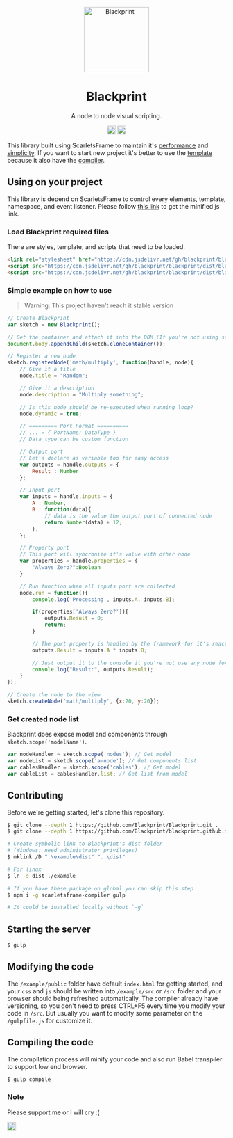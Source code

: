 <p align="center"><a href="#" target="_blank" rel="noopener noreferrer"><img width="150" src="https://avatars2.githubusercontent.com/u/61224306?s=150&v=4" alt="Blackprint"></a></p>

<h1 align="center">Blackprint</h1>
<p align="center">A node to node visual scripting.</p>

<p align="center">
    <a href='https://patreon.com/stefansarya'><img src='https://img.shields.io/endpoint.svg?url=https%3A%2F%2Fshieldsio-patreon.herokuapp.com%2Fstefansarya%2Fpledges&style=for-the-badge' height='20'></a>
    <a href='https://github.com/Blackprint/Blackprint/blob/master/LICENSE'><img src='https://img.shields.io/badge/License-MIT-brightgreen.svg' height='20'></a>
</p>

This library built using ScarletsFrame to maintain it's [performance](https://krausest.github.io/js-framework-benchmark/current.html) and [simplicity](https://github.com/ScarletsFiction/ScarletsFrame/wiki#advanced-example). If you want to start new project it's better to use the [template](https://github.com/StefansArya/scarletsframe-default) because it also have the [compiler](https://github.com/StefansArya/scarletsframe-compiler).

## Using on your project
This library is depend on ScarletsFrame to control every elements, template, namespace, and event listener. Please follow [this link](https://github.com/ScarletsFiction/ScarletsFrame/wiki/Installation) to get the minified js link.

### Load Blackprint required files
There are styles, template, and scripts that need to be loaded.

```html
<link rel="stylesheet" href="https://cdn.jsdelivr.net/gh/blackprint/blackprint/dist/blackprint.min.css">
<script src="https://cdn.jsdelivr.net/gh/blackprint/blackprint/dist/blackprint.html.js"></script>
<script src="https://cdn.jsdelivr.net/gh/blackprint/blackprint/dist/blackprint.min.js"></script>
```

### Simple example on how to use
> Warning: This project haven't reach it stable version

```js
// Create Blackprint
var sketch = new Blackprint();

// Get the container and attach it into the DOM (If you're not using sf-views for routing)
document.body.appendChild(sketch.cloneContainer());

// Register a new node
sketch.registerNode('math/multiply', function(handle, node){
    // Give it a title
    node.title = "Random";

    // Give it a description
    node.description = "Multiply something";

    // Is this node should be re-executed when running loop?
    node.dynamic = true;

    // ========= Port Format ==========
    // ... = { PortName: DataType }
    // Data type can be custom function

    // Output port
    // Let's declare as variable too for easy access
    var outputs = handle.outputs = {
        Result : Number
    };

    // Input port
    var inputs = handle.inputs = {
        A : Number,
        B : function(data){
            // data is the value the output port of connected node
            return Number(data) + 12;
        },
    };

    // Property port
    // This port will syncronize it's value with other node
    var properties = handle.properties = {
        "Always Zero?":Boolean
    }

    // Run function when all inputs port are collected
    node.run = function(){
        console.log('Processing', inputs.A, inputs.B);

        if(properties['Always Zero?']){
            outputs.Result = 0;
            return;
        }

        // The port property is handled by the framework for it's reactiveness
        outputs.Result = inputs.A * inputs.B;

        // Just output it to the console it you're not use any node for debugging
        console.log("Result:", outputs.Result);
    }
});

// Create the node to the view
sketch.createNode('math/multiply', {x:20, y:20});
```

### Get created node list
Blackprint does expose model and components through `sketch.scope('modelName')`.
```js
var nodeHandler = sketch.scope('nodes'); // Get model
var nodeList = sketch.scope('a-node'); // Get components list
var cablesHandler = sketch.scope('cables'); // Get model
var cableList = cablesHandler.list; // Get list from model
```

## Contributing
Before we're getting started, let's clone this repository.
```sh
$ git clone --depth 1 https://github.com/Blackprint/Blackprint.git .
$ git clone --depth 1 https://github.com/Blackprint/blackprint.github.io.git ./example

# Create symbolic link to Blackprint's dist folder
# (Windows: need administrator privileges)
$ mklink /D ".\example\dist" "..\dist"

# For linux
$ ln -s dist ./example

# If you have these package on global you can skip this step
$ npm i -g scarletsframe-compiler gulp

# It could be installed locally without `-g`
```

## Starting the server
```sh
$ gulp
```

## Modifying the code
The `/example/public` folder have default `index.html` for getting started, and your `css` and `js` should be written into `/example/src` or `/src` folder and your browser should being refreshed automatically.
The compiler already have versioning, so you don't need to press CTRL+F5 every time you modify your code in `/src`.
But usually you want to modify some parameter on the `/gulpfile.js` for customize it.

## Compiling the code
The compilation process will minify your code and also run Babel transpiler to support low end browser.
```sh
$ gulp compile
```

### Note
Please support me or I will cry :(

<a href='https://patreon.com/stefansarya'><img src='https://img.shields.io/endpoint.svg?url=https%3A%2F%2Fshieldsio-patreon.herokuapp.com%2Fstefansarya%2Fpledges&style=for-the-badge' height='20'></a>
